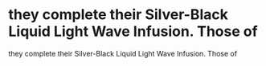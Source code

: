 # they complete their Silver-Black Liquid Light Wave Infusion. Those of

they complete their Silver-Black Liquid Light Wave Infusion. Those of